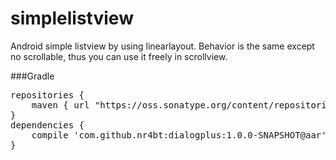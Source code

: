 simplelistview
==============

Android simple listview by using linearlayout. Behavior is the same except no scrollable, thus you can use it freely in scrollview. 

###Gradle
<pre>
repositories {
    maven { url "https://oss.sonatype.org/content/repositories/snapshots/"}
}
dependencies {
    compile 'com.github.nr4bt:dialogplus:1.0.0-SNAPSHOT@aar'
}
</pre>
